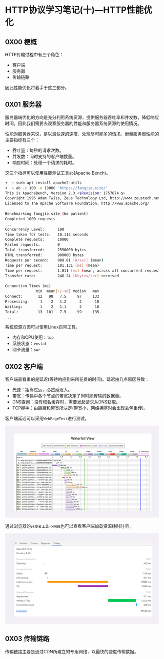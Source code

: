 # HTTP协议学习笔记(十)—HTTP性能优化

## 0X00 梗概

HTTP传输过程中有三个角色：

- 客户端
- 服务器
- 传输链路

因此性能优化将着手于这三部分。

## 0X01 服务器

服务器端优化的方向是充分利用系统资源，提供服务器吞吐率和并发数，降低响应时间。因此我们需要去观察服务器的性能和服务器系统资源的使用情况。

性能对服务器来说，是以最快速的速度、处理尽可能多的请求。衡量服务器性能的主要指标有三个：

- 吞吐量：每秒的请求次数。
- 并发数：同时支持的客户端数量。
- 响应时间：处理一个请求的耗时。

这三个指标可以使用性能测试工具`ab`(Apache Bench)。

```bash
➜  ~ sudo apt install apache2-utils
➜  ~ ab -c 100 -n 10000 'https://fangjie.site/'
This is ApacheBench, Version 2.3 <$Revision: 1757674 $>
Copyright 1996 Adam Twiss, Zeus Technology Ltd, http://www.zeustech.net/
Licensed to The Apache Software Foundation, http://www.apache.org/

Benchmarking fangjie.site (be patient)
Completed 1000 requests
...
Concurrency Level:      100
Time taken for tests:   10.113 seconds
Complete requests:      10000
Failed requests:        0
Total transferred:      2550000 bytes
HTML transferred:       980000 bytes
Requests per second:    988.81 [#/sec] (mean)
Time per request:       101.131 [ms] (mean)
Time per request:       1.011 [ms] (mean, across all concurrent requests)
Transfer rate:          246.24 [Kbytes/sec] received

Connection Times (ms)
              min  mean[+/-sd] median   max
Connect:       12   98   7.5     97     133
Processing:     1    2   1.2      2      18
Waiting:        1    2   1.1      2      18
Total:         13  101   7.5     99     135
...
```

系统资源方面可以使用Linux自带工具。

- 内存和CPU使用：`top`
- 系统状态：`vmstat`
- 网卡流量：`sar`

## 0X02 客户端

客户端最看重的是延迟(等待响应到来所花费的时间)。延迟由几点原因导致：

- 光速：距离过远，必然延迟大。
- 带宽：传输中各个节点的带宽决定了同时能传输的数据量。
- DNS查询：没有域名缓存时，需要发起请求从DNS获取。
- TCP握手：由距离和带宽所决定(带宽小，网络拥塞时会出现丢包重传)。

客户端延迟可以采用`WebPageTest`进行测试。

![WebPageTest,资源来源于极客时间](raws/HTTP优化/WebPageTest.png)

通过浏览器的`开发者工具->网络`也可以查看客户端加载资源耗时时间。

![Chrome测试耗时,图片来源于极客时间](raws/HTTP优化/Chrome测试耗时.png)

## 0X03 传输链路

传输链路主要是通过CDN所建立的专用网络，以最快的速度传输数据。

